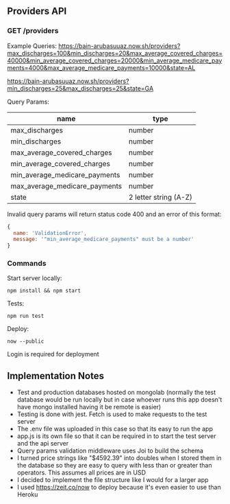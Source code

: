 ## Providers API

### GET /providers

Example Queries:
https://bain-arubasuuaz.now.sh/providers?max_discharges=100&min_discharges=20&max_average_covered_charges=40000&min_average_covered_charges=20000&min_average_medicare_payments=4000&max_average_medicare_payments=10000&state=AL

https://bain-arubasuuaz.now.sh/providers?min_discharges=25&max_discharges=25&state=GA


Query Params:

| name | type |
|-------|------|
|max_discharges| number |
|min_discharges| number |
|max_average_covered_charges| number |
|min_average_covered_charges| number |
|min_average_medicare_payments| number |
|max_average_medicare_payments| number |
|state| 2 letter string (A-Z) |

Invalid query params will return status code 400 and an error of this format:
```javascript
{
  name: 'ValidationError',
  message: '"min_average_medicare_payments" must be a number'
}

```

### Commands
Start server locally:
```
npm install && npm start
```

Tests:
```
npm run test
```

Deploy:

```
now --public
```
Login is required for deployment

## Implementation Notes
- Test and production databases hosted on mongolab
(normally the test database would be run locally but in case whoever runs this app doesn't have mongo installed having it be remote is easier)
- Testing is done with jest. Fetch is used to make requests to the test server
- The .env file was uploaded in this case so that its easy to run the app
- app.js is its own file so that it can be required in to start the test server and the api server
- Query params validation middleware uses Joi to build the schema
- I turned price strings like "$4592.39" into doubles when I stored them in the database so they are easy to query with less than or greater than operators. This assumes all prices are in USD
- I decided to implement the file structure like I would for a larger app
- I used https://zeit.co/now to deploy because it's even easier to use than Heroku
